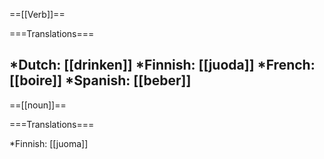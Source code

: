 ==[[Verb]]==

===Translations===

*Dutch: [[drinken]]
*Finnish: [[juoda]]
*French: [[boire]]
*Spanish: [[beber]]
----
==[[noun]]==

===Translations===

*Finnish: [[juoma]]